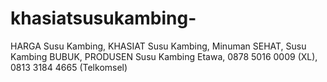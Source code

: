 khasiatsusukambing-
===================

HARGA Susu Kambing, KHASIAT Susu Kambing, Minuman SEHAT, Susu Kambing BUBUK, PRODUSEN Susu Kambing Etawa, 0878 5016 0009 (XL), 0813 3184 4665 (Telkomsel)
